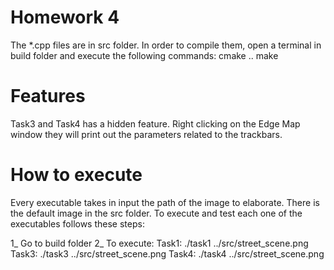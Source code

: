 # Homework 4
The *.cpp files are in src folder.
In order to compile them, open a terminal in build folder and execute the following commands:
cmake ..
make 

# Features
Task3 and Task4 has a hidden feature.
Right clicking on the Edge Map window they will print out the parameters related to the trackbars.


# How to execute
Every executable takes in input the path of the image to elaborate.
There is the default image in the src folder.
To execute and test each one of the executables follows these steps:

1_ Go to build folder
2_ To execute:
Task1: ./task1 ../src/street_scene.png
Task3: ./task3 ../src/street_scene.png
Task4: ./task4 ../src/street_scene.png

